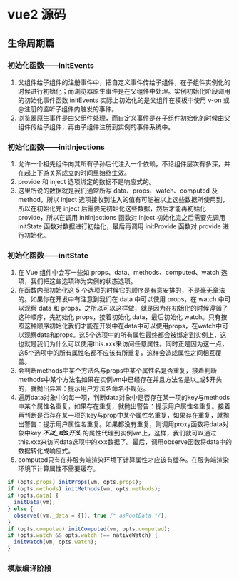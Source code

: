 # vue2 源码

## 生命周期篇

### 初始化函数——initEvents
1. 父组件给子组件的注册事件中，把自定义事件传给子组件，在子组件实例化的时候进行初始化；而浏览器原生事件是在父组件中处理。实例初始化阶段调用的初始化事件函数 initEvents 实际上初始化的是父组件在模板中使用 v-on 或@注册的监听子组件内触发的事件。
2. 浏览器原生事件是由父组件处理，而自定义事件是在子组件初始化的时候由父组件传给子组件，再由子组件注册到实例的事件系统中。

### 初始化函数——initInjections
1. 允许一个祖先组件向其所有子孙后代注入一个依赖，不论组件层次有多深，并在起上下游关系成立的时间里始终生效。
2. provide 和 inject 选项绑定的数据不是响应式的。
3. 这里所说的数据就是我们通常所写 data、props、watch、computed 及 method，所以 inject 选项接收到注入的值有可能被以上这些数据所使用到，所以在初始化完 inject 后需要先初始化这些数据，然后才能再初始化 provide，所以在调用 initInjections 函数对 inject 初始化完之后需要先调用 initState 函数对数据进行初始化，最后再调用 initProvide 函数对 provide 进行初始化。

### 初始化函数——initState
1. 在 Vue 组件中会写一些如 props、data、methods、computed、watch 选项，我们把这些选项称为实例的状态选项。
2. 在函数内部初始化这 5 个选项的时候它的顺序是有意安排的，不是毫无章法的。如果你在开发中有注意到我们在 data 中可以使用 props，在 watch 中可以观察 data 和 props，之所以可以这样做，就是因为在初始化的时候遵循了这种顺序，先初始化 props，接着初始化 data，最后初始化 watch。只有按照这种顺序初始化我们才能在开发中在data中可以使用props，在watch中可以观察data和props。这5个选项中的所有属性最终都会被绑定到实例上，这也就是我们为什么可以使用this.xxx来访问任意属性。同时正是因为这一点，这5个选项中的所有属性名都不应该有所重复，这样会造成属性之间相互覆盖。
3. 会判断methods中某个方法名与props中某个属性名是否重复，接着判断methods中某个方法名如果在实例vm中已经存在并且方法名是以_或$开头的，就抛出异常：提示用户方法名命名不规范。
4. 遍历data对象中的每一项，判断data对象中是否存在某一项的key与methods中某个属性名重复，如果存在重复，就抛出警告：提示用户属性名重复。接着再判断是否存在某一项的key与prop中某个属性名重复，如果存在重复，就抛出警告：提示用户属性名重复。如果都没有重复，则调用proxy函数将data对象中key **_不以_或$开头_** 的属性代理到实例vm上，这样，我们就可以通过this.xxx来访问data选项中的xxx数据了。最后，调用observe函数将data中的数据转化成响应式。
5. computed只有在非服务端渲染环境下计算属性才应该有缓存。在服务端渲染环境下计算属性不需要缓存。

```js
if (opts.props) initProps(vm, opts.props);
if (opts.methods) initMethods(vm, opts.methods);
if (opts.data) {
  initData(vm);
} else {
  observe((vm._data = {}), true /* asRootData */);
}
if (opts.computed) initComputed(vm, opts.computed);
if (opts.watch && opts.watch !== nativeWatch) {
  initWatch(vm, opts.watch);
}
```
### 模版编译阶段
